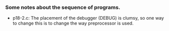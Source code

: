### Some notes about the sequence of programs.

* p18-2.c: The placement of the debugger (DEBUG) is clumsy, so one way to change
this is to change the way preprocessor is used.
